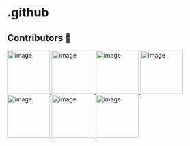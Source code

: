 # .github


## Contributors 🦸

[//]: contributor-faces

<!-- ALL-CONTRIBUTORS-LIST:START - Do not remove or modify this section -->
<!-- prettier-ignore-start -->
<!-- markdownlint-disable -->

<a href="https://www.automq.com">
    <img alt="image" src="https://github.com/user-attachments/assets/3f2e0f40-30d7-4734-89b2-892a68595303" width="100" height="100"/>
</a> 
<a href="https://www.automq.com">
    <img alt="image" src="https://github.com/user-attachments/assets/3f2e0f40-30d7-4734-89b2-892a68595303" width="100" height="100"/>
</a> 
<a href="https://www.automq.com">
    <img alt="image" src="https://github.com/user-attachments/assets/3f2e0f40-30d7-4734-89b2-892a68595303" width="100" height="100"/>
</a> 
<a href="https://www.automq.com">
    <img alt="image" src="https://github.com/user-attachments/assets/3f2e0f40-30d7-4734-89b2-892a68595303" width="100" height="100"/>
</a> 
<a href="https://www.automq.com">
    <img alt="image" src="https://github.com/user-attachments/assets/3f2e0f40-30d7-4734-89b2-892a68595303" width="100" height="100"/>
</a> 
<a href="https://www.automq.com">
    <img alt="image" src="https://github.com/user-attachments/assets/3f2e0f40-30d7-4734-89b2-892a68595303" width="100" height="100"/>
</a> 
<a href="https://www.automq.com">
    <img alt="image" src="https://github.com/user-attachments/assets/3f2e0f40-30d7-4734-89b2-892a68595303" width="100" height="100"/>
</a> 
<!-- markdownlint-restore -->
<!-- prettier-ignore-end -->



